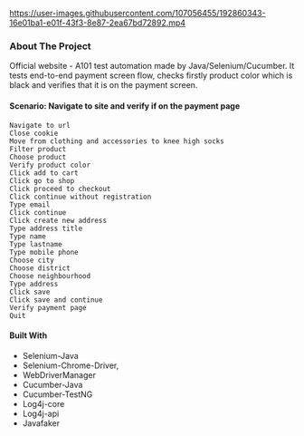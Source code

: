 https://user-images.githubusercontent.com/107056455/192860343-16e01ba1-e01f-43f3-8e87-2ea67bd72892.mp4




<h3>About The Project</h3>

Official website - A101 test automation made by Java/Selenium/Cucumber. It tests end-to-end payment screen flow, checks firstly product color which is black and verifies that it is on the payment screen.




  <h4>Scenario: Navigate to site and verify if on the payment page</h4>

    Navigate to url
    Close cookie
    Move from clothing and accessories to knee high socks
    Filter product
    Choose product
    Verify product color
    Click add to cart
    Click go to shop
    Click proceed to checkout
    Click continue without registration
    Type email
    Click continue
    Click create new address
    Type address title
    Type name
    Type lastname
    Type mobile phone
    Choose city
    Choose district
    Choose neighbourhood
    Type address
    Click save
    Click save and continue
    Verify payment page
    Quit


#### Built With
* Selenium-Java
* Selenium-Chrome-Driver,
* WebDriverManager
* Cucumber-Java
* Cucumber-TestNG
* Log4j-core
* Log4j-api
* Javafaker

